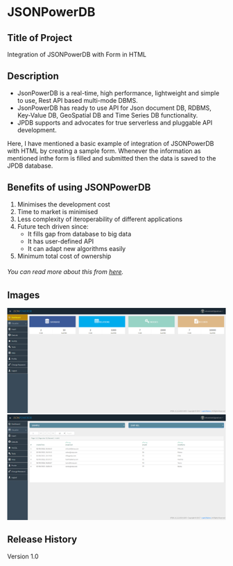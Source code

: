 # JSONPowerDB

## Title of Project
Integration of JSONPowerDB with Form in HTML

## Description
- JsonPowerDB is a real-time, high performance, lightweight and simple to use, Rest API based multi-mode DBMS. 
- JsonPowerDB has ready to use API for Json document DB, RDBMS, Key-Value DB, GeoSpatial DB and Time Series DB functionality. 
- JPDB supports and advocates for true serverless and pluggable API development.

Here, I have mentioned a basic example of integration of JSONPowerDB with HTML by creating a sample form.
Whenever the information as mentioned inthe form is filled and submitted then the data is saved to the JPDB database.

## Benefits of using JSONPowerDB
1. Minimises the development cost
2. Time to market is minimised
3. Less complexity of iteroperability of different applications
4. Future tech driven since:
   - It fills gap from database to big data
   - It has user-defined API
   - It can adapt new algorithms easily
5. Minimum total cost of ownership

###### You can read more about this from [here](https://login2explore.com/jpdb/docs.html).

## Images
![Dashboard](https://github.com/mitrank/JSONPowerDB/blob/master/images/jpdb-dashboard.png)
![Database](https://github.com/mitrank/JSONPowerDB/blob/master/images/jpdb-database.png)

## Release History
Version 1.0
